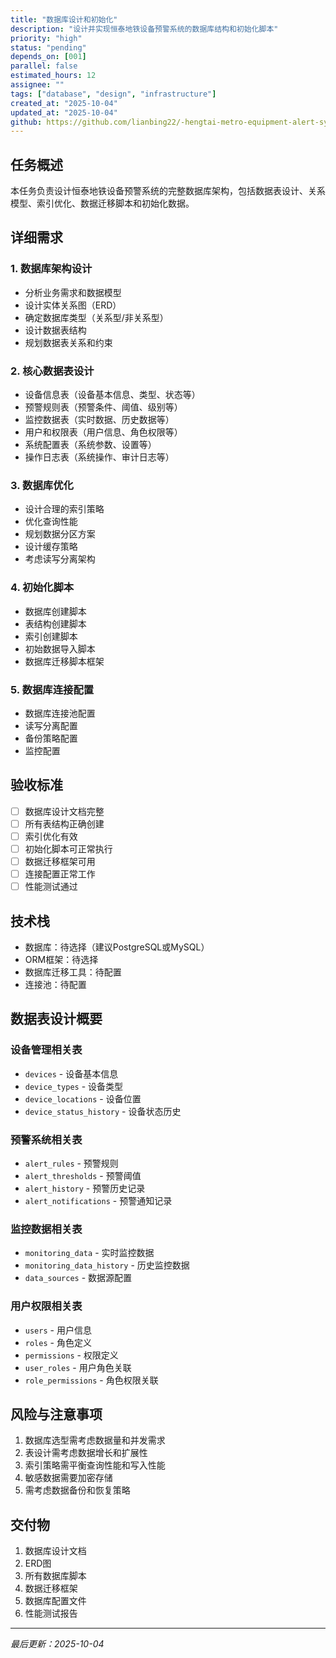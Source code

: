 ```yaml
---
title: "数据库设计和初始化"
description: "设计并实现恒泰地铁设备预警系统的数据库结构和初始化脚本"
priority: "high"
status: "pending"
depends_on: [001]
parallel: false
estimated_hours: 12
assignee: ""
tags: ["database", "design", "infrastructure"]
created_at: "2025-10-04"
updated_at: "2025-10-04"
github: https://github.com/lianbing22/-hengtai-metro-equipment-alert-system
---
```


## 任务概述

本任务负责设计恒泰地铁设备预警系统的完整数据库架构，包括数据表设计、关系模型、索引优化、数据迁移脚本和初始化数据。

## 详细需求

### 1. 数据库架构设计
- 分析业务需求和数据模型
- 设计实体关系图（ERD）
- 确定数据库类型（关系型/非关系型）
- 设计数据表结构
- 规划数据表关系和约束

### 2. 核心数据表设计
- 设备信息表（设备基本信息、类型、状态等）
- 预警规则表（预警条件、阈值、级别等）
- 监控数据表（实时数据、历史数据等）
- 用户和权限表（用户信息、角色权限等）
- 系统配置表（系统参数、设置等）
- 操作日志表（系统操作、审计日志等）

### 3. 数据库优化
- 设计合理的索引策略
- 优化查询性能
- 规划数据分区方案
- 设计缓存策略
- 考虑读写分离架构

### 4. 初始化脚本
- 数据库创建脚本
- 表结构创建脚本
- 索引创建脚本
- 初始数据导入脚本
- 数据库迁移脚本框架

### 5. 数据库连接配置
- 数据库连接池配置
- 读写分离配置
- 备份策略配置
- 监控配置

## 验收标准

- [ ] 数据库设计文档完整
- [ ] 所有表结构正确创建
- [ ] 索引优化有效
- [ ] 初始化脚本可正常执行
- [ ] 数据迁移框架可用
- [ ] 连接配置正常工作
- [ ] 性能测试通过

## 技术栈

- 数据库：待选择（建议PostgreSQL或MySQL）
- ORM框架：待选择
- 数据库迁移工具：待配置
- 连接池：待配置

## 数据表设计概要

### 设备管理相关表
- `devices` - 设备基本信息
- `device_types` - 设备类型
- `device_locations` - 设备位置
- `device_status_history` - 设备状态历史

### 预警系统相关表
- `alert_rules` - 预警规则
- `alert_thresholds` - 预警阈值
- `alert_history` - 预警历史记录
- `alert_notifications` - 预警通知记录

### 监控数据相关表
- `monitoring_data` - 实时监控数据
- `monitoring_data_history` - 历史监控数据
- `data_sources` - 数据源配置

### 用户权限相关表
- `users` - 用户信息
- `roles` - 角色定义
- `permissions` - 权限定义
- `user_roles` - 用户角色关联
- `role_permissions` - 角色权限关联

## 风险与注意事项

1. 数据库选型需考虑数据量和并发需求
2. 表设计需考虑数据增长和扩展性
3. 索引策略需平衡查询性能和写入性能
4. 敏感数据需要加密存储
5. 需考虑数据备份和恢复策略

## 交付物

1. 数据库设计文档
2. ERD图
3. 所有数据库脚本
4. 数据迁移框架
5. 数据库配置文件
6. 性能测试报告

---

*最后更新：2025-10-04*